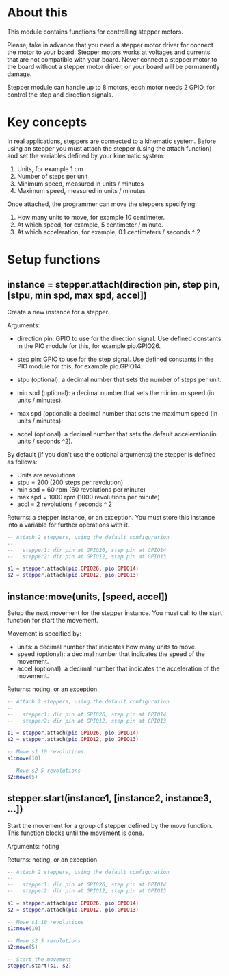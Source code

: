# About this

This module contains functions for controlling stepper motors.

Please, take in advance that you need a stepper motor driver for connect the motor to your board. Stepper motors works at voltages and currents that are not compatible with your board. Never connect a stepper motor to the board without a stepper motor driver, or your board will be permanently damage.

Stepper module can handle up to 8 motors, each motor needs 2 GPIO, for control the step and direction signals.

# Key concepts

In real applications, steppers are connected to a kinematic system. Before using an stepper you must attach the stepper (using the attach function) and set the variables defined by your kinematic system:

   1. Units, for example 1 cm
   1. Number of steps per unit
   1. Minimum speed, measured in units / minutes
   1. Maximum speed, measured in units / minutes

Once attached, the programmer can move the steppers specifying:

   1. How many units to move, for example 10 centimeter.
   1. At which speed, for example, 5 centimeter / minute.
   1. At which acceleration, for example, 0.1 centimeters / seconds ^ 2

# Setup functions

## instance = stepper.attach(direction pin, step pin, [stpu, min spd, max spd, accel])

Create a new instance for a stepper.

Arguments:

* direction pin: GPIO to use for the direction signal. Use defined constants in the PIO module for this, for example pio.GPIO26.

* step pin: GPIO to use for the step signal. Use defined constants in the PIO module for this, for example pio.GPIO14.

* stpu (optional): a decimal number that sets the number of steps per unit.
* min spd (optional): a decimal number that sets the minimum speed (in units / minutes).
* max spd (optional): a decimal number that sets the maximum speed (in units / minutes).
* accel (optional): a decimal number that sets the default acceleration(in units / seconds ^2).

By default (if you don't use the optional arguments) the stepper is defined as follows:

* Units are revolutions
* stpu = 200 (200 steps per revolution)
* min spd = 60 rpm (60 revolutions per minute) 
* max spd = 1000 rpm (1000 revolutions per minute) 
* accl = 2 revolutions / seconds ^ 2

Returns: a stepper instance, or an exception. You must store this instance into a variable for further operations with it.

```lua
-- Attach 2 steppers, using the default configuration
--
--   stepper1: dir pin at GPIO26, step pin at GPIO14
--   stepper2: dir pin at GPIO12, step pin at GPIO13

s1 = stepper.attach(pio.GPIO26, pio.GPIO14)
s2 = stepper.attach(pio.GPIO12, pio.GPIO13)
```

## instance:move(units, [speed, accel])

Setup the next movement for the stepper instance. You must call to the start function for start the movement.

Movement is specified by:

* units: a decimal number that indicates how many units to move.
* speed (optional): a decimal number that indicates the speed of the movement.
* accel (optional): a decimal number that indicates the acceleration of the movement.

Returns: noting, or an exception.

```lua
-- Attach 2 steppers, using the default configuration
--
--   stepper1: dir pin at GPIO26, step pin at GPIO14
--   stepper2: dir pin at GPIO12, step pin at GPIO13

s1 = stepper.attach(pio.GPIO26, pio.GPIO14)
s2 = stepper.attach(pio.GPIO12, pio.GPIO13)

-- Move s1 10 revolutions
s1:move(10)

-- Move s2 5 revolutions
s2:move(5)
```

## stepper.start(instance1, [instance2, instance3, ...])

Start the movement for a group of stepper defined by the move function. This function blocks until the movement is done.

Arguments: noting

Returns: noting, or an exception.

```lua
-- Attach 2 steppers, using the default configuration
--
--   stepper1: dir pin at GPIO26, step pin at GPIO14
--   stepper2: dir pin at GPIO12, step pin at GPIO13

s1 = stepper.attach(pio.GPIO26, pio.GPIO14)
s2 = stepper.attach(pio.GPIO12, pio.GPIO13)

-- Move s1 10 revolutions
s1:move(10)

-- Move s2 5 revolutions
s2:move(5)

-- Start the movement
stepper.start(s1, s2)
```